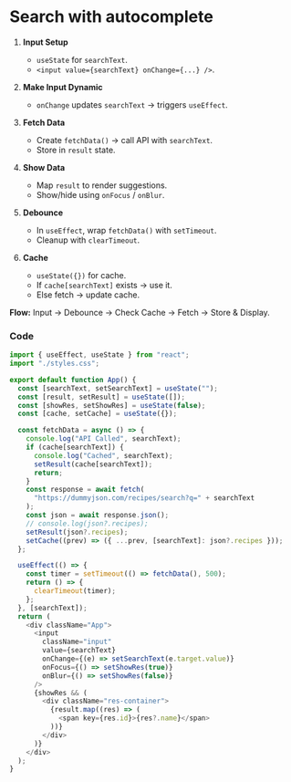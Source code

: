 # Search with autocomplete 

1. **Input Setup**  
   - `useState` for `searchText`.  
   - `<input value={searchText} onChange={...} />`.  

2. **Make Input Dynamic**  
   - `onChange` updates `searchText` → triggers `useEffect`.

3. **Fetch Data**  
   - Create `fetchData()` → call API with `searchText`.  
   - Store in `result` state.

4. **Show Data**  
   - Map `result` to render suggestions.  
   - Show/hide using `onFocus` / `onBlur`.

5. **Debounce**  
   - In `useEffect`, wrap `fetchData()` with `setTimeout`.  
   - Cleanup with `clearTimeout`.

6. **Cache**  
   - `useState({})` for cache.  
   - If `cache[searchText]` exists → use it.  
   - Else fetch → update cache.

**Flow:** Input → Debounce → Check Cache → Fetch → Store & Display.

### Code
```javascript
import { useEffect, useState } from "react";
import "./styles.css";

export default function App() {
  const [searchText, setSearchText] = useState("");
  const [result, setResult] = useState([]);
  const [showRes, setShowRes] = useState(false);
  const [cache, setCache] = useState({});

  const fetchData = async () => {
    console.log("API Called", searchText);
    if (cache[searchText]) {
      console.log("Cached", searchText);
      setResult(cache[searchText]);
      return;
    }
    const response = await fetch(
      "https://dummyjson.com/recipes/search?q=" + searchText
    );
    const json = await response.json();
    // console.log(json?.recipes);
    setResult(json?.recipes);
    setCache((prev) => ({ ...prev, [searchText]: json?.recipes }));
  };

  useEffect(() => {
    const timer = setTimeout(() => fetchData(), 500);
    return () => {
      clearTimeout(timer);
    };
  }, [searchText]);
  return (
    <div className="App">
      <input
        className="input"
        value={searchText}
        onChange={(e) => setSearchText(e.target.value)}
        onFocus={() => setShowRes(true)}
        onBlur={() => setShowRes(false)}
      />
      {showRes && (
        <div className="res-container">
          {result.map((res) => (
            <span key={res.id}>{res?.name}</span>
          ))}
        </div>
      )}
    </div>
  );
}

```
